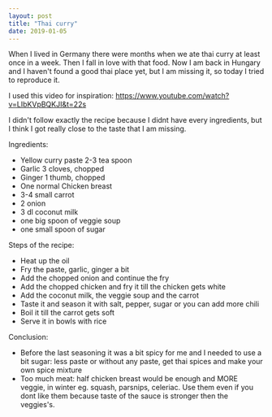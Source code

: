 ```yaml
---
layout: post
title: "Thai curry"
date: 2019-01-05
---
```


When I lived in Germany there were months when we ate thai curry at least once in a week. Then I fall in love with that food. Now I am back in Hungary and I haven't found a good thai place yet, but I am missing it, so today I tried to reproduce it.

I used this video for inspiration: <https://www.youtube.com/watch?v=LIbKVpBQKJI&t=22s>

I didn't follow exactly the recipe because I didnt have every ingredients, but I think I got really close to the taste that I am missing.

Ingredients:
  *  Yellow curry paste 2-3 tea spoon 
  *  Garlic 3 cloves, chopped
  *  Ginger 1 thumb, chopped
  *  One normal Chicken breast
  *  3-4 small carrot
  *  2 onion
  *  3 dl coconut milk
  *  one big spoon of veggie soup
  *  one small spoon of sugar

Steps of the recipe:
  *  Heat up the oil
  *  Fry the paste, garlic, ginger a bit
  *  Add the chopped onion and continue the fry
  *  Add the chopped chicken and fry it till the chicken gets white
  *  Add the coconut milk, the veggie soup and the carrot
  *  Taste it and season it with salt, pepper, sugar or you can add more chili
  *  Boil it till the carrot gets soft
  *  Serve it in bowls with rice

Conclusion:
  *  Before the last seasoning it was a bit spicy for me and I needed to use a bit sugar: less paste or without any paste, get thai spices and make your own spice mixture
  *  Too much meat: half chicken breast would be enough and MORE veggie, in winter eg. squash, parsnips, celeriac. Use them even if you dont like them because taste of the sauce is stronger then the veggies's.  
     
      